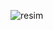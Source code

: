 ![resim](https://github.com/irfanyucesan/MOTOR-GENERATOR-SYSTEM/assets/120679137/128d9036-7168-4ba8-890d-6a6525d82cad)
